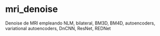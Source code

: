 # mri_denoise
Denoise de MRI empleando NLM, bilateral, BM3D, BM4D, autoencoders, variational autoencoders, DnCNN, ResNet, REDNet
